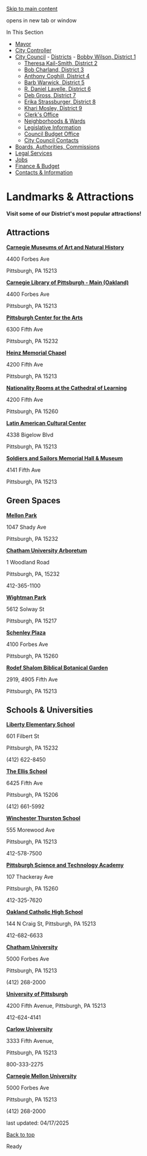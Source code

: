 [Skip to main content](https://www.pittsburghpa.gov/City-Government/City-Council/Districts/Erika-Strassburger-District-8/Landmarks-Attractions#main-content)

opens in new tab or window

In This Section

- [Mayor](https://www.pittsburghpa.gov/City-Government/Mayor)
- [City Controller](https://www.pittsburghpa.gov/City-Government/City-Controllers-Office)
- [City Council](https://www.pittsburghpa.gov/City-Government/City-Council)  - [Districts](https://www.pittsburghpa.gov/City-Government/City-Council/Districts)    - [Bobby Wilson, District 1](https://www.pittsburghpa.gov/City-Government/City-Council/Districts/Bobby-Wilson-District-1)
    - [Theresa Kail-Smith, District 2](https://www.pittsburghpa.gov/City-Government/City-Council/Districts/Theresa-Kail-Smith-District-2)
    - [Bob Charland, District 3](https://www.pittsburghpa.gov/City-Government/City-Council/Districts/Bob-Charland-District-3)
    - [Anthony Coghill, District 4](https://www.pittsburghpa.gov/City-Government/City-Council/Districts/Anthony-Coghill-District-4)
    - [Barb Warwick, District 5](https://www.pittsburghpa.gov/City-Government/City-Council/Districts/Barb-Warwick-District-5)
    - [R. Daniel Lavelle, District 6](https://www.pittsburghpa.gov/City-Government/City-Council/Districts/R.-Daniel-Lavelle-District-6)
    - [Deb Gross, District 7](https://www.pittsburghpa.gov/City-Government/City-Council/Districts/Deb-Gross-District-7)
    - [Erika Strassburger, District 8](https://www.pittsburghpa.gov/City-Government/City-Council/Districts/Erika-Strassburger-District-8)
    - [Khari Mosley, District 9](https://www.pittsburghpa.gov/City-Government/City-Council/Districts/Khari-Mosley-District-9)
  - [Clerk's Office](https://www.pittsburghpa.gov/City-Government/City-Council/Clerks-Office)
  - [Neighborhoods & Wards](https://www.pittsburghpa.gov/City-Government/City-Council/Neighborhoods-Wards)
  - [Legislative Information](https://www.pittsburghpa.gov/City-Government/City-Council/Legislative-Information)
  - [Council Budget Office](https://www.pittsburghpa.gov/City-Government/City-Council/Council-Budget-Office)
  - [City Council Contacts](https://www.pittsburghpa.gov/City-Government/City-Council/Council-Contacts)
- [Boards, Authorities, Commissions](https://www.pittsburghpa.gov/City-Government/Boards-Authorities-Commissions)
- [Legal Services](https://www.pittsburghpa.gov/City-Government/Legal-Services)
- [Jobs](https://www.pittsburghpa.gov/City-Government/Jobs)
- [Finance & Budget](https://www.pittsburghpa.gov/City-Government/Finance-Budget)
- [Contacts & Information](https://www.pittsburghpa.gov/City-Government/Contacts-Information)

# Landmarks & Attractions

**Visit some of our District's most popular attractions!**

## Attractions

[**Carnegie Museums of Art and Natural History**](https://carnegiemuseums.org/)

4400 Forbes Ave

Pittsburgh, PA 15213

[**Carnegie Library of Pittsburgh - Main (Oakland)**](https://www.carnegielibrary.org/)

4400 Forbes Ave

Pittsburgh, PA 15213

[**Pittsburgh Center for the Arts**](https://center.pfpca.org/)

6300 Fifth Ave

Pittsburgh, PA 15232

[**Heinz Memorial Chapel**](https://www.heinzchapel.pitt.edu/)

4200 Fifth Ave

Pittsburgh, PA 15213

[**Nationality Rooms at the Cathedral of Learning**](https://www.nationalityrooms.pitt.edu/)

4200 Fifth Ave

Pittsburgh, PA 15260

[**Latin American Cultural Center**](https://lacc.lasaweb.org/)

4338 Bigelow Blvd

Pittsburgh, PA 15213

[**Soldiers and Sailors Memorial Hall & Museum**](https://soldiersandsailorshall.org/)

4141 Fifth Ave

Pittsburgh, PA 15213

## Green Spaces

**[Mellon Park](https://www.pittsburghparks.org/mellon-park)**

1047 Shady Ave

Pittsburgh, PA 15232

**[Chatham University Arboretum](https://chatham.edu/locations/shadyside-campus/arboretum.html)**

1 Woodland Road

Pittsburgh, PA, 15232

412-365-1100

**[Wightman Park](https://www.pittsburghpa.gov/wightmanparkproject/)**

5612 Solway St

Pittsburgh, PA 15217

**[Schenley Plaza](https://www.pittsburghparks.org/schenley-plaza)**

4100 Forbes Ave

Pittsburgh, PA 15260

**[Rodef Shalom Biblical Botanical Garden](https://biblicalgardenpittsburgh.org/)**

2919, 4905 Fifth Ave

Pittsburgh, PA 15213

## Schools & Universities

**[Liberty Elementary School](https://www.facebook.com/PghLibertyPTO)**

601 Filbert St

Pittsburgh, PA 15232

(412) 622-8450

**[The Ellis School](https://www.theellisschool.org/#/)**

6425 Fifth Ave

Pittsburgh, PA 15206

(412) 661-5992

**[Winchester Thurston School](https://www.winchesterthurston.org/)**

555 Morewood Ave

Pittsburgh, PA 15213

412-578-7500

**[Pittsburgh Science and Technology Academy](https://pittsburghscitech.com/)**

107 Thackeray Ave

Pittsburgh, PA 15260

412-325-7620

**[Oakland Catholic High School](https://www.oaklandcatholic.org/)**

144 N Craig St, Pittsburgh, PA 15213

412-682-6633

**[Chatham University](https://www.chatham.edu/)**

5000 Forbes Ave

Pittsburgh, PA 15213

(412) 268-2000

**[University of Pittsburgh](https://www.pitt.edu/)**

4200 Fifth Avenue, Pittsburgh, PA 15213

412-624-4141

**[Carlow University](https://www.carlow.edu/)**

3333 Fifth Avenue,

Pittsburgh, PA 15213

800-333-2275

**[Carnegie Mellon University](https://www.cmu.edu/)**

5000 Forbes Ave

Pittsburgh, PA 15213

(412) 268-2000

last updated: 04/17/2025

[Back to top](https://www.pittsburghpa.gov/City-Government/City-Council/Districts/Erika-Strassburger-District-8/Landmarks-Attractions#body-top)

Ready
